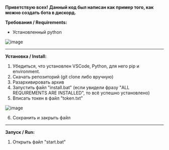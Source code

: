 **Приветствую всех!**
__Данный код был написан как пример того, как можно создать бота в дискорд.__

**Требования / Requirements:**

- Установленный python

![image](https://github.com/fiseyy/discord.economics.bot/assets/130793948/72f65968-a7bc-4325-9fab-30e33d8d16ec)



--------------------------

**Установка / Install:**

1. Убедиться, что установлен VSCode, Python, для него pip и environment.
2. Скачать репозиторий (git clone либо вручную)
3. Разархивировать архив
4. Запустить файл "install.bat" (если увидели фразу "ALL REQUIREMENTS ARE INSTALLED", то всё успешно установлено)
5. Вписать токен в файл "token.txt"

![image](https://github.com/fiseyy/discord.economics.bot/assets/130793948/fca9757c-7e64-4bd2-be1f-2959ce99a76e)

6. Сохранить и закрыть файл

--------------------------

**Запуск / Run:**
1. Открыть файл "start.bat"
